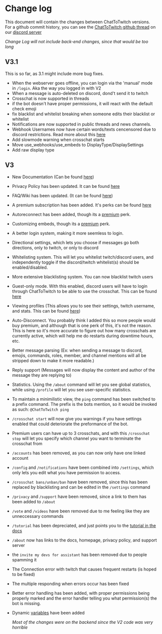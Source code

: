 # Change log

This document will contain the changes between ChatToTwitch versions. For a github commit history, you can see the [ChatToTwitch github thread](https://discord.com/channels/986344051110473769/1040403464691392573) on our [discord server](https://discord.gg/pP4mKKbRvk)

_Change Log will not include back-end changes, since that would be too long_

## V3.1

This is so far, as 3.1 might include more bug fixes.

- When the webserver goes offline, you can login via the 'manual' mode in `/login`. Aka the way you logged in with V2
- When a message is auto-deleted on discord, dond't send it to twitch
- Crosschat is now supported in threads
- if the bot doesn't have proper permissions, it will react with the default check emoji
- fix blacklist and whitelist breaking when someone edits their blacklist or whitelist
- Notifications are now supported in public threads and news channels.
- Webhook Usernames now have certain words/texts cencensored due to discord restrictions. Read more about this [here](/#webhook-name-replacements)
- Add slowmode warning when crosschat starts
- Move use_webhooks/use_embeds to DisplayType/DisplaySettings
- Add raw display type

## V3

- New Documentation (Can be found [here](https://ctt-docs.cibere.dev))
- Privacy Policy has been updated. It can be found [here](https://www.cibere.dev/chattotwitch/privacy-policy)
- FAQ/Wiki has been updated. (It can be found [here](https://ctt-docs.cibere.dev/wiki/))
- A premium subscription has been added. It's perks can be found [here](https://ctt-docs.cibere.dev/premium/)
- Autoreconnect has been added, though its a [premium](https://ctt-docs.cibere.dev/premium) perk.
- Customizing embeds, though its a [premium](https://ctt-docs.cibere.dev/premium) perk.
- A better login system, making it more seemless to login.
- Directional settings, which lets you choose if messages go both directions, only to twitch, or only to discord
- Whitelisting system. This will let you whitelist twitch/discord users, and independently toggle if the discord/twitch whitelist(s) should be enabled/disabled.
- More extensive blacklisting system. You can now blacklist twitch users
- Guest-only mode. With this enabled, discord users will have to login through ChatToTwitch to be able to use the crosschat. This can be found [here](https://ctt-docs.cibere.dev/#guest-only-mode)
- Viewing profiles (This allows you to see their settings, twitch username, and stats. This can be found [here](https://ctt-docs.cibere.dev/#profiles))
- Auto-Disconnect. You probably think I added this so more people would buy premium, and although that is one perk of this, it's not the reason. This is here so it's more accurate to figure out how many crosschats are currently active, which will help me do restarts during downtime hours, etc.
- Better message parsing (Ex: when sending a message to discord, emojis, commands, roles, member, and channel mentions will all be stripped down to make it more readable.)
- Reply support (Messages will now display the content and author of the message they are replying to)
- Statistics. Using the `/about` command will let you see global statistics, while using `/profile` will let you see user-specific statistics.
- To maintain a minimilistic view, the `ping` command has been switched to a prefix command. The prefix is the bots mention, so it would be invoked as such: `@ChatToTwitch ping`
- `/crosschat start` will now give you warnings if you have settings enabled that could deteriorate the preformance of the bot.
- Premium users can have up to 3 crosschats, and with this `/crosschat stop` will let you specify which channel you want to terminate the crosschat from
- `/accounts` has been removed, as you can now only have one linked account
- `/config` and `/notifications` have been combined into `/settings`, which only lets you edit what you have permission to access.
- `/crosschat bans/unban/ban` have been removed, since this has been replaced by blacklisting and can be edited in the `/settings` command
- `/privacy` and `/support` have been removed, since a link to them has been added to `/about`
- `/vote` and `/videos` have been removed due to me feeling like they are unneccessary commands
- `/tutorial` has been depreciated, and just points you to the [tutorial in the docs](https://ctt-docs.cibere.dev/#tutorial)
- `/about` now has links to the docs, homepage, privacy policy, and support server
- the `invite my devs for assistant` has been removed due to people spamming it
- The Connection error with twitch that causes frequent restarts (is hoped to be fixed)
- The multiple responding when errors occur has been fixed
- Better error handling has been added, with proper permissions being properly marked and the error handler telling you what permission(s) the bot is missing.
- Dynamic [variables](https://ctt-docs.cibere.dev/#variables) have been added

  _Most of the changes were on the backend since the V2 code was very horrible_
